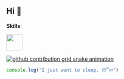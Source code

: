 ## Hi 👋

**Skills**:

<p align="left">
  <a href="#">
    <img style="height: 42px" src="https://skillicons.dev/icons?i=ts,js,sass,tailwind,py,rust,wasm,react,vue,fastapi,vite,vitest,docker&theme=light" />
  </a>
</p>

[![github contribution grid snake animation](https://raw.githubusercontent.com/Hazi7/Hazi7/output/github-contribution-grid-snake.svg#gh-light-mode-only)](https://github.com/Hazi7)

```js
console.log("I just want to sleep. 😴💤")
```
